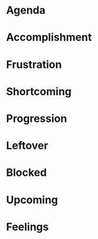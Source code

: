 # Agenda
# Accomplishment
# Frustration
# Shortcoming
# Progression
# Leftover
# Blocked
# Upcoming
# Feelings